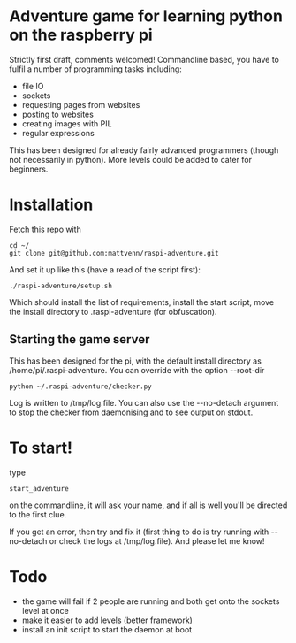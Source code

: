 # Adventure game for learning python on the raspberry pi

Strictly first draft, comments welcomed!
Commandline based, you have to fulfil a number of programming tasks including:

* file IO
* sockets
* requesting pages from websites 
* posting to websites
* creating images with PIL
* regular expressions

This has been designed for already fairly advanced programmers (though not necessarily in python). More levels could be added to cater for beginners.

# Installation

Fetch this repo with

    cd ~/
    git clone git@github.com:mattvenn/raspi-adventure.git

And set it up like this (have a read of the script first):

    ./raspi-adventure/setup.sh

Which should install the list of requirements, install the start script, move the install directory to .raspi-adventure (for obfuscation).

## Starting the game server

This has been designed for the pi, with the default install directory as /home/pi/.raspi-adventure. You can override with the option --root-dir

    python ~/.raspi-adventure/checker.py

Log is written to /tmp/log.file. You can also use the --no-detach argument to stop the checker from daemonising and to see output on stdout.

# To start!

type
 
    start_adventure

on the commandline, it will ask your name, and if all is well you'll be directed to the first clue.

If you get an error, then try and fix it (first thing to do is try running with --no-detach or check the logs at /tmp/log.file). And please let me know!

# Todo

* the game will fail if 2 people are running and both get onto the sockets level at once
* make it easier to add levels (better framework)
* install an init script to start the daemon at boot
